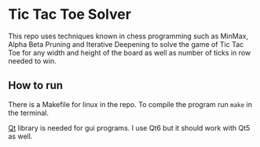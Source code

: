 # Tic Tac Toe Solver
This repo uses techniques known in chess programming such as MinMax, Alpha Beta Pruning and Iterative Deepening to solve the game of Tic Tac Toe for any width and height of the board as well as number of ticks in row needed to win.

## How to run
There is a Makefile for linux in the repo. To compile the program run `make` in the terminal.

[Qt](https://www.qt.io/) library is needed for gui programs. I use Qt6 but it should work with Qt5 as well.